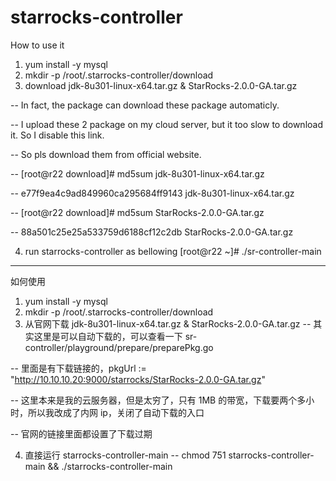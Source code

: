 # starrocks-controller

How to use it
1. yum install -y mysql
2. mkdir -p /root/.starrocks-controller/download
3. download jdk-8u301-linux-x64.tar.gz & StarRocks-2.0.0-GA.tar.gz 

--  In fact, the package can download these package automaticly. 

--  I upload these 2 package on my cloud server, but it too slow to download it. So I disable this link.

--  So pls download them from official website. 

--  [root@r22 download]# md5sum jdk-8u301-linux-x64.tar.gz

--  e77f9ea4c9ad849960ca295684ff9143  jdk-8u301-linux-x64.tar.gz

--  [root@r22 download]# md5sum StarRocks-2.0.0-GA.tar.gz

--  88a501c25e25a533759d6188cf12c2db  StarRocks-2.0.0-GA.tar.gz

4. run starrocks-controller as bellowing
[root@r22 ~]# ./sr-controller-main




-------------------------------------------------------------------

如何使用
1. yum install -y mysql
2. mkdir -p /root/.starrocks-controller/download
3. 从官网下载 jdk-8u301-linux-x64.tar.gz & StarRocks-2.0.0-GA.tar.gz 
-- 其实这里是可以自动下载的，可以查看一下 sr-controller/playground/prepare/preparePkg.go

-- 里面是有下载链接的，pkgUrl := "http://10.10.10.20:9000/starrocks/StarRocks-2.0.0-GA.tar.gz"

-- 这里本来是我的云服务器，但是太穷了，只有 1MB 的带宽，下载要两个多小时，所以我改成了内网 ip，关闭了自动下载的入口

-- 官网的链接里面都设置了下载过期

4. 直接运行 starrocks-controller-main
-- chmod 751 starrocks-controller-main && ./starrocks-controller-main



